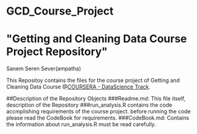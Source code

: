 # GCD_Course_Project
# "Getting and Cleaning Data Course Project Repository"

Sanem Seren Sever(ampatha)

This Repositoy contains the files for  the course project of Getting and Cleaning Data Course @[COURSERA - DataScience Track](https://www.coursera.org/specialization/jhudatascience/1).

##Description of the Repository Objects
 ###Readme.md:
 This file itself, description of the Repository
 ###run_analysis.R
 contains the code accmplishing requirements of the course project. before running the code please read the CodeBook for requirements.
 ###CodeBook.md:
 Contains the information about run_analysis.R must be read carefully.
